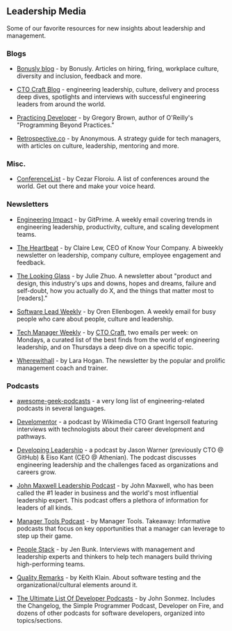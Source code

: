 ## Leadership Media
Some of our favorite resources for new insights about leadership and management.

### Blogs

- [Bonusly blog](https://blog.bonus.ly/) - by Bonusly. Articles on hiring, firing, workplace culture, diversity and inclusion, feedback and more.

- [CTO Craft Blog](https://ctocraft.com/blog) - engineering leadership, culture, delivery and process deep dives, spotlights and interviews with successful engineering leaders from around the world.

- [Practicing Developer](https://practicingdeveloper.com/) - by Gregory Brown, author of O'Reilly's "Programming Beyond Practices."

- [Retrospective.co](https://retrospective.co/) - by Anonymous. A strategy guide for tech managers, with articles on culture, leadership, mentoring and more. 

### Misc.

- [ConferenceList](https://conferencelist.io/) - by Cezar Floroiu. A list of conferences around the world. Get out there and make your voice heard.

### Newsletters

- [Engineering Impact](https://www.gitprime.com/engineering-impact/) - by GitPrime. A weekly email covering trends in engineering leadership, productivity, culture, and scaling development teams.

- [The Heartbeat](https://knowyourcompany.com/learn/newsletter) - by Claire Lew, CEO of Know Your Company. A biweekly newsletter on leadership, company culture, employee engagement and feedback.

- [The Looking Glass](http://www.juliezhuo.com/design/mailinglist.html) - by Julie Zhuo. A newsletter about "product and design, this industry's ups and downs, hopes and dreams, failure and self-doubt, how you actually do X, and the things that matter most to [readers]."

- [Software Lead Weekly](http://softwareleadweekly.com/) - by Oren Ellenbogen. A weekly email for busy people who care about people, culture and leadership.

- [Tech Manager Weekly](https://techmanagerweekly.com) - by [CTO Craft](https://ctocraft.com), two emails per week: on Mondays, a curated list of the best finds from the world of engineering leadership, and on Thursdays a deep dive on a specific topic. 

- [Wherewithall](https://larahogan.me/sign-up/) - by Lara Hogan. The newsletter by the popular and prolific management coach and trainer.


### Podcasts

- [awesome-geek-podcasts](https://github.com/guipdutra/awesome-geek-podcasts) - a very long list of engineering-related podcasts in several languages.

- [Develomentor](https://develomentor.com) - a podcast by Wikimedia CTO Grant Ingersoll featuring interviews with technologists about their career development and pathways.

- [Developing Leadership](https://www.developingleadership.co/) - a podcast by Jason Warner (previously CTO @ GitHub) & Eiso Kant (CEO @ Athenian). The podcast discusses engineering leadership and the challenges faced as organizations and careers grow.

- [John Maxwell Leadership Podcast](https://johnmaxwellleadershippodcast.com/) - by John Maxwell, who has been called the #1 leader in business and the world's most influential leadership expert.  This podcast offers a plethora of information for leaders of all kinds.

- [Manager Tools Podcast](https://www.manager-tools.com/all-podcasts?field_content_domain_tid=4) - by Manager Tools. Takeaway: Informative podcasts that focus on key opportunities that a manager can leverage to step up their game. 

- [People Stack](https://medium.com/@JBunky) - by Jen Bunk. Interviews with management and leadership experts and thinkers to help tech managers build thriving high-performing teams.

- [Quality Remarks](http://qualityremarks.com/qr-podcast/) - by Keith Klain. About software testing and the organizational/cultural elements around it. 
 
- [The Ultimate List Of Developer Podcasts](https://simpleprogrammer.com/2016/10/29/ultimate-list-developer-podcasts/) - by John Sonmez. Includes the Changelog, the Simple Programmer Podcast, Developer on Fire, and dozens of other podcasts for software developers, organized into topics/sections.
